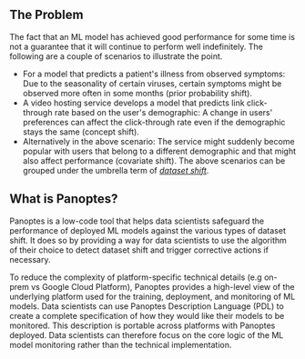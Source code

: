 ## The Problem
The fact that an ML model has achieved good performance for some time is not a guarantee that it will continue to perform well indefinitely. The following are a couple of scenarios to illustrate the point.
- For a model that predicts a patient's illness from observed symptoms: Due to the seasonality of certain viruses, certain symptoms might be observed more often in some months (prior probability shift).
- A video hosting service develops a model that predicts link click-through rate based on the user's demographic: A change in users' preferences can affect the click-through rate even if the demographic stays the same (concept shift).
- Alternatively in the above scenario: The service might suddenly become popular with users that belong to a different demographic and that might also affect performance (covariate shift).
The above scenarios can be grouped under the umbrella term of [_dataset shift_](https://www.sciencedirect.com/science/article/abs/pii/S0031320311002901).

## What is Panoptes?
Panoptes is a low-code tool that helps data scientists safeguard the performance of deployed ML models against the various types of dataset shift. It does so by providing a way for data scientists to use the algorithm of their choice to detect dataset shift and trigger corrective actions if necessary.

To reduce the complexity of platform-specific technical details (e.g on-prem vs Google Cloud Platform), Panoptes provides a high-level view of the underlying platform used for the training, deployment, and monitoring of ML models. Data scientists can use Panoptes Description Language (PDL) to create a complete specification of how they would like their models to be monitored. This description is portable across platforms with Panoptes deployed. Data scientists can therefore focus on the core logic of the ML model monitoring rather than the technical implementation.